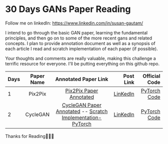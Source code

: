 # 30 Days GANs Paper Reading
Follow me on linkedIn: https://www.linkedin.com/in/susan-gautam/

I intend to go through the basic GAN paper, learning the fundamental principles, and then go on to some of the more recent gans and related concepts. I plan to provide annotation document as well as a synopsis of each article I read and scratch implementation of each paper (if possible). 

Your thoughts and comments are really valuable, making this challenge a terrific resource for everyone. I'll be putting everything on this github repo. 


| Days | Paper Name | Annotated Paper Link| Post Link | Official Code
| :------------ |:---------------------:| :----------------:| --------: | -------:|
| 1      | Pix2Pix | [Pix2Pix Paper Annotated](https://github.com/sushant097/annotated_research_papers/blob/master/GANs/pix2pix-2018.pdf)|[LinKedIn](https://www.linkedin.com/posts/susan-gautam_learning-computervision-deeplearning-activity-6883067700529238016-iSLy) |[PyTorch Code](https://github.com/junyanz/pytorch-CycleGAN-and-pix2pix) |
| 2   | CycleGAN | [CycleGAN Paper Annotated](https://github.com/sushant097/annotated_research_papers/blob/master/GANs/cycleGAN-2017.pdf) -- [Scratch Implementation-PyTorch](https://github.com/sushant097/Deep-Learning-Paper-Scratch-Implementation/tree/master/GANs/cycleGan) | [LinKedIn](https://www.linkedin.com/posts/susan-gautam_comment-cyclegan-github-activity-6883419831262158848-XCJ2) | [PyTorch Code](https://github.com/junyanz/pytorch-CycleGAN-and-pix2pix) |


Thanks for Reading🎉🎉🎉

